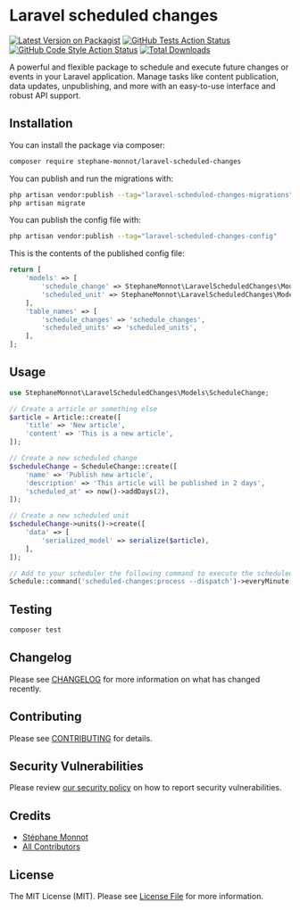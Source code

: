 # Laravel scheduled changes

[![Latest Version on Packagist](https://img.shields.io/packagist/v/stephane-monnot/laravel-scheduled-changes.svg?style=flat-square)](https://packagist.org/packages/stephane-monnot/laravel-scheduled-changes)
[![GitHub Tests Action Status](https://img.shields.io/github/actions/workflow/status/stephane-monnot/laravel-scheduled-changes/run-tests.yml?branch=main&label=tests&style=flat-square)](https://github.com/stephane-monnot/laravel-scheduled-changes/actions?query=workflow%3Arun-tests+branch%3Amain)
[![GitHub Code Style Action Status](https://img.shields.io/github/actions/workflow/status/stephane-monnot/laravel-scheduled-changes/fix-php-code-style-issues.yml?branch=main&label=code%20style&style=flat-square)](https://github.com/stephane-monnot/laravel-scheduled-changes/actions?query=workflow%3A"Fix+PHP+code+style+issues"+branch%3Amain)
[![Total Downloads](https://img.shields.io/packagist/dt/stephane-monnot/laravel-scheduled-changes.svg?style=flat-square)](https://packagist.org/packages/stephane-monnot/laravel-scheduled-changes)

A powerful and flexible package to schedule and execute future changes or events in your Laravel application. Manage tasks like content publication, data updates, unpublishing, and more with an easy-to-use interface and robust API support.

## Installation

You can install the package via composer:

```bash
composer require stephane-monnot/laravel-scheduled-changes
```

You can publish and run the migrations with:

```bash
php artisan vendor:publish --tag="laravel-scheduled-changes-migrations"
php artisan migrate
```

You can publish the config file with:

```bash
php artisan vendor:publish --tag="laravel-scheduled-changes-config"
```

This is the contents of the published config file:

```php
return [
    'models' => [
        'schedule_change' => StephaneMonnot\LaravelScheduledChanges\Models\ScheduleChange::class,
        'scheduled_unit' => StephaneMonnot\LaravelScheduledChanges\Models\ScheduledUnit::class,
    ],
    'table_names' => [
        'schedule_changes' => 'schedule_changes',
        'scheduled_units' => 'scheduled_units',
    ],
];
```

## Usage

```php
use StephaneMonnot\LaravelScheduledChanges\Models\ScheduleChange;

// Create a article or something else
$article = Article::create([
    'title' => 'New article',
    'content' => 'This is a new article',
]);

// Create a new scheduled change
$scheduleChange = ScheduleChange::create([
    'name' => 'Publish new article',
    'description' => 'This article will be published in 2 days',
    'scheduled_at' => now()->addDays(2),
]);

// Create a new scheduled unit
$scheduleChange->units()->create([
    'data' => [
        'serialized_model' => serialize($article),
    ],
]);

// Add to your scheduler the following command to execute the scheduled changes:
Schedule::command('scheduled-changes:process --dispatch')->everyMinute();
```

## Testing

```bash
composer test
```

## Changelog

Please see [CHANGELOG](CHANGELOG.md) for more information on what has changed recently.

## Contributing

Please see [CONTRIBUTING](CONTRIBUTING.md) for details.

## Security Vulnerabilities

Please review [our security policy](../../security/policy) on how to report security vulnerabilities.

## Credits

- [Stéphane Monnot](https://github.com/stephane-monnot)
- [All Contributors](../../contributors)

## License

The MIT License (MIT). Please see [License File](LICENSE.md) for more information.
